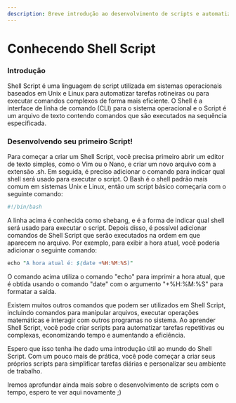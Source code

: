 ```yaml
---
description: Breve introdução ao desenvolvimento de scripts e automatização
---
```


# Conhecendo Shell Script

### Introdução

Shell Script é uma linguagem de script utilizada em sistemas operacionais baseados em Unix e Linux para automatizar tarefas rotineiras ou para executar comandos complexos de forma mais eficiente. O Shell é a interface de linha de comando (CLI) para o sistema operacional e o Script é um arquivo de texto contendo comandos que são executados na sequência especificada.

### Desenvolvendo seu primeiro Script!

Para começar a criar um Shell Script, você precisa primeiro abrir um editor de texto simples, como o Vim ou o Nano, e criar um novo arquivo com a extensão .sh. Em seguida, é preciso adicionar o comando para indicar qual shell será usado para executar o script. O Bash é o shell padrão mais comum em sistemas Unix e Linux, então um script básico começaria com o seguinte comando:

```bash
#!/bin/bash
```

A linha acima é conhecida como shebang, e é a forma de indicar qual shell será usado para executar o script. Depois disso, é possível adicionar comandos de Shell Script que serão executados na ordem em que aparecem no arquivo. Por exemplo, para exibir a hora atual, você poderia adicionar o seguinte comando:

```perl
echo "A hora atual é: $(date +%H:%M:%S)"
```

O comando acima utiliza o comando "echo" para imprimir a hora atual, que é obtida usando o comando "date" com o argumento "+%H:%M:%S" para formatar a saída.

Existem muitos outros comandos que podem ser utilizados em Shell Script, incluindo comandos para manipular arquivos, executar operações matemáticas e interagir com outros programas no sistema. Ao aprender Shell Script, você pode criar scripts para automatizar tarefas repetitivas ou complexas, economizando tempo e aumentando a eficiência.

Espero que isso tenha lhe dado uma introdução útil ao mundo do Shell Script. Com um pouco mais de prática, você pode começar a criar seus próprios scripts para simplificar tarefas diárias e personalizar seu ambiente de trabalho.

Iremos aprofundar ainda mais sobre o desenvolvimento de scripts com o tempo, espero te ver aqui novamente ;)
